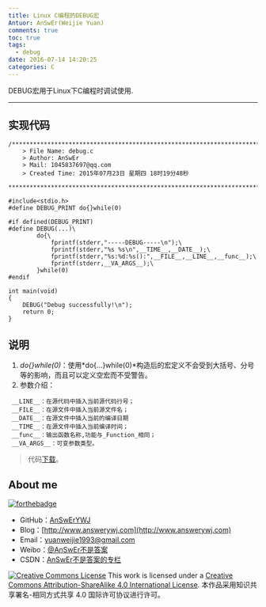 ```yaml
---
title: Linux C编程的DEBUG宏
Antuor: AnSwEr(Weijie Yuan)
comments: true
toc: true
tags:
  - debug
date: 2016-07-14 14:20:25
categories: C
---
```


DEBUG宏用于Linux下C编程时调试使用.

----------
<!--more-->

## 实现代码
```
/*************************************************************************
	> File Name: debug.c
	> Author: AnSwEr
	> Mail: 1045837697@qq.com
	> Created Time: 2015年07月23日 星期四 18时19分48秒
 ************************************************************************/

#include<stdio.h>
#define DEBUG_PRINT do{}while(0)

#if defined(DEBUG_PRINT)
#define DEBUG(...)\
        do{\
            fprintf(stderr,"-----DEBUG-----\n");\
            fprintf(stderr,"%s %s\n",__TIME__,__DATE__);\
            fprintf(stderr,"%s:%d:%s():",__FILE__,__LINE__,__func__);\
            fprintf(stderr,__VA_ARGS__);\
        }while(0)
#endif

int main(void)
{
    DEBUG("Debug successfully!\n");
    return 0;
}
```

## 说明
1. *do{}while(0)*：使用*do{...}while(0)*构造后的宏定义不会受到大括号、分号等的影响，而且可以定义空宏而不受警告。
2. 参数介绍：
```
 __LINE__：在源代码中插入当前源代码行号；
 __FILE__：在源文件中插入当前源文件名；
 __DATE__：在源文件中插入当前的编译日期
 __TIME__：在源文件中插入当前编译时间；
 __func__：输出函数名称,功能与_Function_相同；
 __VA_ARGS__：可变参数类型。
```


> 代码[下载](https://github.com/AnSwErYWJ/DogFood/blob/master/C/debug.c)。

## About me
[![forthebadge](http://forthebadge.com/images/badges/ages-20-30.svg)](http://forthebadge.com)
- GitHub：[AnSwErYWJ](https://github.com/AnSwErYWJ)
- Blog：[http://www.answerywj.com](http://www.answerywj.com)
- Email：[yuanweijie1993@gmail.com](https://mail.google.com)
- Weibo：[@AnSwEr不是答案](http://weibo.com/1783591593)
- CSDN：[AnSwEr不是答案的专栏](http://blog.csdn.net/u011192270)

<a rel="license" href="http://creativecommons.org/licenses/by-sa/4.0/"><img alt="Creative Commons License" style="border-width:0" src="https://i.creativecommons.org/l/by-sa/4.0/88x31.png" /></a> This work is licensed under a <a rel="license" href="http://creativecommons.org/licenses/by-sa/4.0/">Creative Commons Attribution-ShareAlike 4.0 International License</a>.
本作品采用知识共享署名-相同方式共享 4.0 国际许可协议进行许可。







